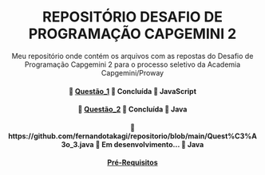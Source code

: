 <h1 align="center">REPOSITÓRIO DESAFIO DE PROGRAMAÇÃO CAPGEMINI 2</h1>

<p align="center">Meu repositório onde contém os arquivos com as repostas do Desafio de Programação Capgemini 2 para o processo seletivo da Academia Capgemini/Proway</p>

<h4 align="center"> 
	🚧  <a href="https://github.com/fernandotakagi/repositorio/blob/main/Quest%C3%A3o_1.html">Questão_1</a> 🚀 Concluída  🚧 JavaScript
</h4>

<h4 align="center"> 
	🚧  <a href="https://github.com/fernandotakagi/repositorio/blob/main/Quest%C3%A3o_2.txt">Questão_2</a> 🚀 Concluída  🚧 Java
</h4>

<h4 align="center"> 
	🚧  https://github.com/fernandotakagi/repositorio/blob/main/Quest%C3%A3o_3.java 🚀 Em desenvolvimento...  🚧 Java
</h4>

<h4 align="center"> 
	<a href="#prerequisitos">Pré-Requisitos</a>
</h4>
